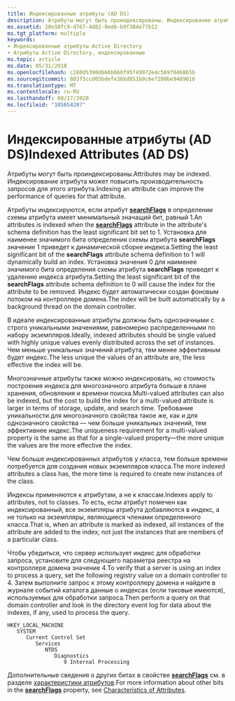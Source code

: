 ```yaml
---
title: Индексированные атрибуты (AD DS)
description: Атрибуты могут быть проиндексированы. Индексирование атрибута может повысить производительность запросов для этого атрибута.
ms.assetid: 20e10fc9-d767-4d82-9ed6-b9f384e77b12
ms.tgt_platform: multiple
keywords:
- Индексированные атрибуты Active Directory
- Атрибуты Active Directory, индексированные
ms.topic: article
ms.date: 05/31/2018
ms.openlocfilehash: c280d5390d666b6b0f95f49972e4c569f046865b
ms.sourcegitcommit: 803f3ccd65bdefe36bd851b9c6e7280be9489016
ms.translationtype: MT
ms.contentlocale: ru-RU
ms.lasthandoff: 08/17/2020
ms.locfileid: "105654287"
---
```

# <a name="indexed-attributes-ad-ds"></a><span data-ttu-id="cd455-106">Индексированные атрибуты (AD DS)</span><span class="sxs-lookup"><span data-stu-id="cd455-106">Indexed Attributes (AD DS)</span></span>

<span data-ttu-id="cd455-107">Атрибуты могут быть проиндексированы.</span><span class="sxs-lookup"><span data-stu-id="cd455-107">Attributes may be indexed.</span></span> <span data-ttu-id="cd455-108">Индексирование атрибута может повысить производительность запросов для этого атрибута.</span><span class="sxs-lookup"><span data-stu-id="cd455-108">Indexing an attribute can improve the performance of queries for that attribute.</span></span>

<span data-ttu-id="cd455-109">Атрибуты индексируются, если атрибут [**searchFlags**](/windows/desktop/ADSchema/a-searchflags) в определении схемы атрибута имеет минимальный значащий бит, равный 1.</span><span class="sxs-lookup"><span data-stu-id="cd455-109">An attributes is indexed when the [**searchFlags**](/windows/desktop/ADSchema/a-searchflags) attribute in the attribute's schema definition has the least significant bit set to 1.</span></span> <span data-ttu-id="cd455-110">Установка для наименее значимого бита определения схемы атрибута **searchFlags** значение 1 приведет к динамической сборке индекса.</span><span class="sxs-lookup"><span data-stu-id="cd455-110">Setting the least significant bit of the **searchFlags** attribute schema definition to 1 will dynamically build an index.</span></span> <span data-ttu-id="cd455-111">Установка значения 0 для наименее значимого бита определения схемы атрибута **searchFlags** приведет к удалению индекса атрибута.</span><span class="sxs-lookup"><span data-stu-id="cd455-111">Setting the least significant bit of the **searchFlags** attribute schema definition to 0 will cause the index for the attribute to be removed.</span></span> <span data-ttu-id="cd455-112">Индекс будет автоматически создан фоновым потоком на контроллере домена.</span><span class="sxs-lookup"><span data-stu-id="cd455-112">The index will be built automatically by a background thread on the domain controller.</span></span>

<span data-ttu-id="cd455-113">В идеале индексированные атрибуты должны быть однозначными с строго уникальными значениями, равномерно распределенными по набору экземпляров.</span><span class="sxs-lookup"><span data-stu-id="cd455-113">Ideally, indexed attributes should be single valued with highly unique values evenly distributed across the set of instances.</span></span> <span data-ttu-id="cd455-114">Чем меньше уникальных значений атрибута, тем менее эффективным будет индекс.</span><span class="sxs-lookup"><span data-stu-id="cd455-114">The less unique the values of an attribute are, the less effective the index will be.</span></span>

<span data-ttu-id="cd455-115">Многозначные атрибуты также можно индексировать, но стоимость построения индекса для многозначного атрибута больше в плане хранения, обновления и времени поиска.</span><span class="sxs-lookup"><span data-stu-id="cd455-115">Multi-valued attributes can also be indexed, but the cost to build the index for a multi-valued attribute is larger in terms of storage, update, and search time.</span></span> <span data-ttu-id="cd455-116">Требование уникальности для многозначного свойства такое же, как и для однозначного свойства — чем больше уникальных значений, тем эффективнее индекс.</span><span class="sxs-lookup"><span data-stu-id="cd455-116">The uniqueness requirement for a multi-valued property is the same as that for a single-valued property—the more unique the values are the more effective the index.</span></span>

<span data-ttu-id="cd455-117">Чем больше индексированных атрибутов у класса, тем больше времени потребуется для создания новых экземпляров класса.</span><span class="sxs-lookup"><span data-stu-id="cd455-117">The more indexed attributes a class has, the more time is required to create new instances of the class.</span></span>

<span data-ttu-id="cd455-118">Индексы применяются к атрибутам, а не к классам.</span><span class="sxs-lookup"><span data-stu-id="cd455-118">Indexes apply to attributes, not to classes.</span></span> <span data-ttu-id="cd455-119">То есть, если атрибут помечен как индексированный, все экземпляры атрибута добавляются в индекс, а не только на экземпляры, являющиеся членами определенного класса.</span><span class="sxs-lookup"><span data-stu-id="cd455-119">That is, when an attribute is marked as indexed, all instances of the attribute are added to the index, not just the instances that are members of a particular class.</span></span>

<span data-ttu-id="cd455-120">Чтобы убедиться, что сервер использует индекс для обработки запроса, установите для следующего параметра реестра на контроллере домена значение 4.</span><span class="sxs-lookup"><span data-stu-id="cd455-120">To verify that a server is using an index to process a query, set the following registry value on a domain controller to 4.</span></span> <span data-ttu-id="cd455-121">Затем выполните запрос к этому контроллеру домена и найдите в журнале событий каталога данные о индексах (если таковые имеются), используемых для обработки запроса.</span><span class="sxs-lookup"><span data-stu-id="cd455-121">Then perform a query on that domain controller and look in the directory event log for data about the indexes, if any, used to process the query.</span></span>

```
HKEY_LOCAL_MACHINE
   SYSTEM
      Current Control Set
         Services
            NTDS
               Diagnostics
                  9 Internal Processing
```

<span data-ttu-id="cd455-122">Дополнительные сведения о других битах в свойстве [**searchFlags**](/windows/desktop/ADSchema/a-searchflags) см. в разделе [характеристики атрибутов](characteristics-of-attributes.md).</span><span class="sxs-lookup"><span data-stu-id="cd455-122">For more information about other bits in the [**searchFlags**](/windows/desktop/ADSchema/a-searchflags) property, see [Characteristics of Attributes](characteristics-of-attributes.md).</span></span>

 

 